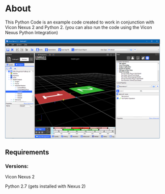 # About

This Python Code is an example code created to work in conjunction with Vicon Nexus 2 and Python 2.
(you can also run the code using the Vicon Nexus Python Integration)

![](images/MarkersAtOrigin.png)

## Requirements
### Versions:
Vicon Nexus 2

Python 2.7 (gets installed with Nexus 2)
